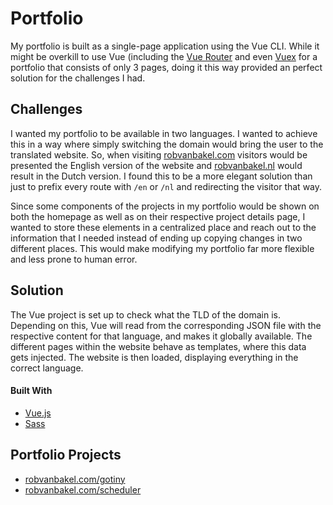 # Portfolio

My portfolio is built as a single-page application using the Vue CLI. While it might be overkill to use Vue (including the [Vue Router](https://router.vuejs.org) and even [Vuex](https://next.vuex.vuejs.org) for a portfolio that consists of only 3 pages, doing it this way provided an perfect solution for the challenges I had.

## Challenges

I wanted my portfolio to be available in two languages. I wanted to achieve this in a way where simply switching the domain would bring the user to the translated website. So, when visiting [robvanbakel.com](https://robvanbakel.com) visitors would be presented the English version of the website and [robvanbakel.nl](https://robvanbakel.nl) would result in the Dutch version. I found this to be a more elegant solution than just to prefix every route with `/en` or `/nl` and redirecting the visitor that way.

Since some components of the projects in my portfolio would be shown on both the homepage as well as on their respective project details page, I wanted to store these elements in a centralized place and reach out to the information that I needed instead of ending up copying changes in two different places. This would make modifying my portfolio far more flexible and less prone to human error.

## Solution

The Vue project is set up to check what the TLD of the domain is. Depending on this, Vue will read from the corresponding JSON file with the respective content for that language, and makes it globally available. The different pages within the website behave as templates, where this data gets injected. The website is then loaded, displaying everything in the correct language. 

#### Built With

- [Vue.js](https://v3.vuejs.org)
- [Sass](https://sass-lang.com)

## Portfolio Projects

- [robvanbakel.com/gotiny](https://robvanbakel.com/gotiny)
- [robvanbakel.com/scheduler](https://robvanbakel.com/scheduler)
